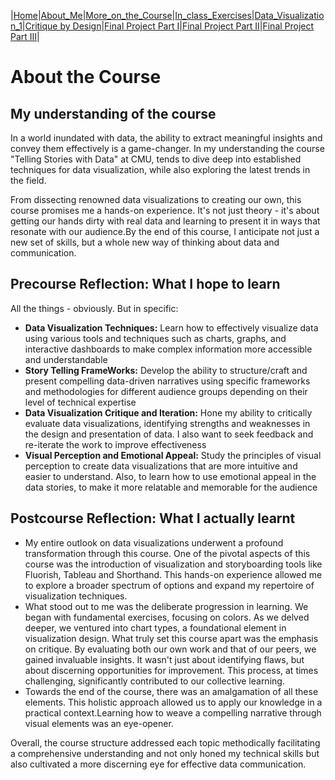 |[Home](https://radhikag1604.github.io/Telling_Stories_With_Data/)|[About_Me](https://radhikag1604.github.io/Telling_Stories_With_Data/About_Me.html)|[More_on_the_Course](https://radhikag1604.github.io/Telling_Stories_With_Data/More_on_the_Course.html)|[In_class_Exercises](https://radhikag1604.github.io/Telling_Stories_With_Data/In_class_Exercises.html)|[Data_Visualization_1](https://radhikag1604.github.io/Telling_Stories_With_Data/Data_Visualization_1.html)|[Critique by Design](https://radhikag1604.github.io/Telling_Stories_With_Data/critique-by-design.html)|[Final Project Part I](https://radhikag1604.github.io/Telling_Stories_With_Data/final-project-part-one.html)|[Final Project Part II](https://radhikag1604.github.io/Telling_Stories_With_Data/final-project-part-two.html)|[Final Project Part III](https://radhikag1604.github.io/Telling_Stories_With_Data/final-project-part-three.html)|

# About the Course

## My understanding of the course

In a world inundated with data, the ability to extract meaningful insights and convey them effectively is a game-changer. In my understanding the course "Telling Stories with Data" at CMU, tends to dive deep into established techniques for data visualization, while also exploring the latest trends in the field.

From dissecting renowned data visualizations to creating our own, this course promises me a hands-on experience. It's not just theory - it's about getting our hands dirty with real data and learning to present it in ways that resonate with our audience.By the end of this course, I anticipate not just a new set of skills, but a whole new way of thinking about data and communication. 

## Precourse Reflection: What I hope to learn

All the things - obviously. But in specific: 

- **Data Visualization Techniques:** Learn how to effectively visualize data using various tools and techniques such as charts, graphs, and interactive dashboards to make complex information more accessible and understandable
- **Story Telling FrameWorks:** Develop the ability to structure/craft and present compelling data-driven narratives using specific frameworks and methodologies for different audience groups depending on their level of technical expertise
- **Data Visualization Critique and Iteration:** Hone my ability to critically evaluate data visualizations, identifying strengths and weaknesses in the design and presentation of data. I also want to seek feedback and re-iterate the work to improve effectiveness
- **Visual Perception and Emotional Appeal:** Study the principles of visual perception to create data visualizations that are more intuitive and easier to understand. Also, to learn how to use emotional appeal in the data stories, to make it more relatable and memorable for the audience

## Postcourse Reflection: What I actually learnt

- My entire outlook on data visualizations underwent a profound transformation through this course. One of the pivotal aspects of this course was the introduction of visualization and storyboarding tools like Fluorish, Tableau and Shorthand. This hands-on experience allowed me to explore a broader spectrum of options and expand my repertoire of visualization techniques.
- What stood out to me was the deliberate progression in learning. We began with fundamental exercises, focusing on colors. As we delved deeper, we ventured into chart types, a foundational element in visualization design. What truly set this course apart was the emphasis on critique. By evaluating both our own work and that of our peers, we gained invaluable insights. It wasn't just about identifying flaws, but about discerning opportunities for improvement. This process, at times challenging, significantly contributed to our collective learning.
- Towards the end of the course, there was an amalgamation of all these elements. This holistic approach allowed us to apply our knowledge in a practical context.Learning how to weave a compelling narrative through visual elements was an eye-opener.

Overall, the course structure addressed each topic methodically facilitating a comprehensive understanding and not only honed my technical skills but also cultivated a more discerning eye for effective data communication.
